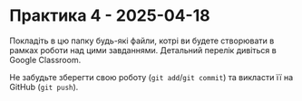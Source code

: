 # Практика 4 - 2025-04-18

Покладіть в цю папку будь-які файли, котрі ви будете створювати в рамках роботи
над цими завданнями.  Детальний перелік дивіться в Google Classroom.

Не забудьте зберегти свою роботу (`git add`/`git commit`) та викласти її на
GitHub (`git push`).
